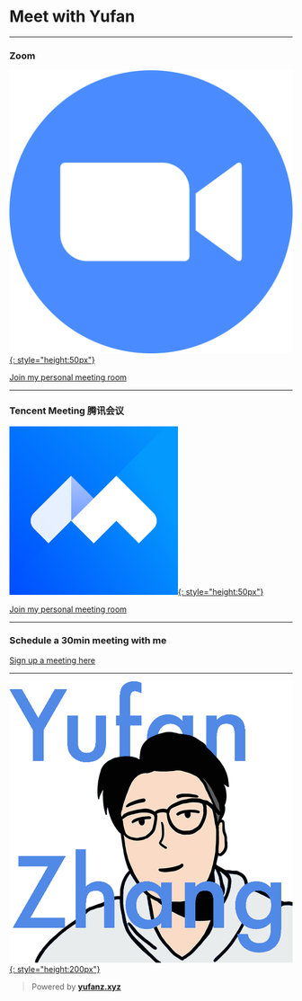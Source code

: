 # Meet with Yufan

---

<link rel="stylesheet" href="https://cdnjs.cloudflare.com/ajax/libs/font-awesome/4.7.0/css/font-awesome.min.css">

### **Zoom**

[![ZOOM](../img/logos/zoom.svg){: style="height:50px"}](https://duke.zoom.us/j/5849284592)

[<i class="fa fa-video-camera" aria-hidden="true"></i> Join my personal meeting room](https://duke.zoom.us/j/5849284592)

---

### **Tencent Meeting 腾讯会议**

[![TENCENT](../img/logos/tencent.png){: style="height:50px"}](https://meeting.tencent.com/p/4732625174)

[<i class="fa fa-video-camera" aria-hidden="true"></i> Join my personal meeting room](https://meeting.tencent.com/p/4732625174)

---

### **Schedule a 30min meeting with me**

[<i class="fa fa-calendar" aria-hidden="true"></i> Sign up a meeting here](https://calendly.com/yufanzhang)

---

[![YUFAN](../img/logos/logo8_en.png){: style="height:200px"}](../index.md)

> Powered by [**yufanz.xyz**](../index.md)